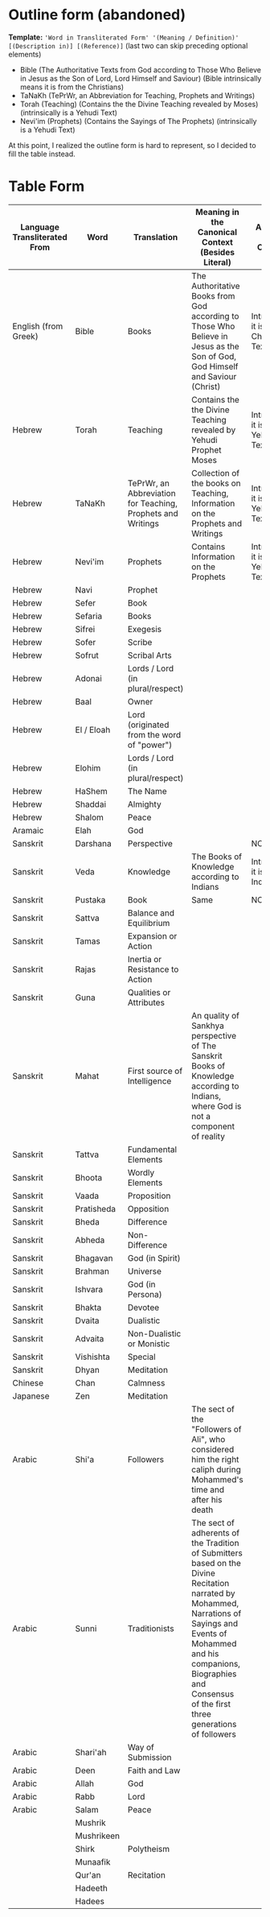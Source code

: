 # Outline form (abandoned)
**Template:** `'Word in Transliterated Form' '(Meaning / Definition)' [(Description in)] [(Reference)]` (last two can skip preceding optional elements)

- Bible (The Authoritative Texts from God according to Those Who Believe in Jesus as the Son of Lord, Lord Himself and Saviour) (Bible intrinsically means it is from the Christians)
- TaNaKh (TePrWr, an Abbreviation for Teaching, Prophets and Writings)
- Torah (Teaching) (Contains the the Divine Teaching revealed by Moses) (intrinsically is a Yehudi Text)
- Nevi'im (Prophets) (Contains the Sayings of The Prophets) (intrinsically is a Yehudi Text)

At this point, I realized the outline form is hard to represent, so I decided to fill the table instead.
# Table Form

| Language Transliterated From | Word       | Translation                                                 | Meaning in the Canonical Context (Besides Literal)                                                                                                                                                                                               | Any Ties to a Cultural               |     |
| ---------------------------- | ---------- | ----------------------------------------------------------- | ------------------------------------------------------------------------------------------------------------------------------------------------------------------------------------------------------------------------------------------------ | ------------------------------------ | --- |
| English (from Greek)         | Bible      | Books                                                       | The Authoritative Books from God according to Those Who Believe in Jesus as the Son of God, God Himself and Saviour (Christ)                                                                                                                     | Intrinsically it is a Christian Text |     |
| Hebrew                       | Torah      | Teaching                                                    | Contains the the Divine Teaching revealed by Yehudi Prophet Moses                                                                                                                                                                                | Intrinsically it is a Yehudi Text    |     |
| Hebrew                       | TaNaKh     | TePrWr, an Abbreviation for Teaching, Prophets and Writings | Collection of the books on Teaching, Information on the Prophets and Writings                                                                                                                                                                    | Intrinsically it is a Yehudi Text    |     |
| Hebrew                       | Nevi'im    | Prophets                                                    | Contains Information on the Prophets                                                                                                                                                                                                             | Intrinsically it is a Yehudi Text    |     |
| Hebrew                       | Navi       | Prophet                                                     |                                                                                                                                                                                                                                                  |                                      |     |
| Hebrew                       | Sefer      | Book                                                        |                                                                                                                                                                                                                                                  |                                      |     |
| Hebrew                       | Sefaria    | Books                                                       |                                                                                                                                                                                                                                                  |                                      |     |
| Hebrew                       | Sifrei     | Exegesis                                                    |                                                                                                                                                                                                                                                  |                                      |     |
| Hebrew                       | Sofer      | Scribe                                                      |                                                                                                                                                                                                                                                  |                                      |     |
| Hebrew                       | Sofrut     | Scribal Arts                                                |                                                                                                                                                                                                                                                  |                                      |     |
| Hebrew                       | Adonai     | Lords / Lord (in plural/respect)                            |                                                                                                                                                                                                                                                  |                                      |     |
| Hebrew                       | Baal       | Owner                                                       |                                                                                                                                                                                                                                                  |                                      |     |
| Hebrew                       | El / Eloah | Lord (originated from the word of "power")                  |                                                                                                                                                                                                                                                  |                                      |     |
| Hebrew                       | Elohim     | Lords / Lord (in plural/respect)                            |                                                                                                                                                                                                                                                  |                                      |     |
| Hebrew                       | HaShem     | The Name                                                    |                                                                                                                                                                                                                                                  |                                      |     |
| Hebrew                       | Shaddai    | Almighty                                                    |                                                                                                                                                                                                                                                  |                                      |     |
| Hebrew                       | Shalom     | Peace                                                       |                                                                                                                                                                                                                                                  |                                      |     |
| Aramaic                      | Elah       | God                                                         |                                                                                                                                                                                                                                                  |                                      |     |
| Sanskrit                     | Darshana   | Perspective                                                 |                                                                                                                                                                                                                                                  | NO                                   |     |
| Sanskrit                     | Veda       | Knowledge                                                   | The Books of Knowledge according to Indians                                                                                                                                                                                                      | Intrinsically it is an Indian Text   |     |
| Sanskrit                     | Pustaka    | Book                                                        | Same                                                                                                                                                                                                                                             | NO                                   |     |
| Sanskrit                     | Sattva     | Balance and Equilibrium                                     |                                                                                                                                                                                                                                                  |                                      |     |
| Sanskrit                     | Tamas      | Expansion or Action                                         |                                                                                                                                                                                                                                                  |                                      |     |
| Sanskrit                     | Rajas      | Inertia or Resistance to Action                             |                                                                                                                                                                                                                                                  |                                      |     |
| Sanskrit                     | Guna       | Qualities or Attributes                                     |                                                                                                                                                                                                                                                  |                                      |     |
| Sanskrit                     | Mahat      | First source of Intelligence                                | An quality of Sankhya perspective of The Sanskrit Books of Knowledge according to Indians, where God is not a component of reality                                                                                                               |                                      |     |
| Sanskrit                     | Tattva     | Fundamental Elements                                        |                                                                                                                                                                                                                                                  |                                      |     |
| Sanskrit                     | Bhoota     | Wordly Elements                                             |                                                                                                                                                                                                                                                  |                                      |     |
| Sanskrit                     | Vaada      | Proposition                                                 |                                                                                                                                                                                                                                                  |                                      |     |
| Sanskrit                     | Pratisheda | Opposition                                                  |                                                                                                                                                                                                                                                  |                                      |     |
| Sanskrit                     | Bheda      | Difference                                                  |                                                                                                                                                                                                                                                  |                                      |     |
| Sanskrit                     | Abheda     | Non-Difference                                              |                                                                                                                                                                                                                                                  |                                      |     |
| Sanskrit                     | Bhagavan   | God (in Spirit)                                             |                                                                                                                                                                                                                                                  |                                      |     |
| Sanskrit                     | Brahman    | Universe                                                    |                                                                                                                                                                                                                                                  |                                      |     |
| Sanskrit                     | Ishvara    | God (in Persona)                                            |                                                                                                                                                                                                                                                  |                                      |     |
| Sanskrit                     | Bhakta     | Devotee                                                     |                                                                                                                                                                                                                                                  |                                      |     |
| Sanskrit                     | Dvaita     | Dualistic                                                   |                                                                                                                                                                                                                                                  |                                      |     |
| Sanskrit                     | Advaita    | Non-Dualistic or Monistic                                   |                                                                                                                                                                                                                                                  |                                      |     |
| Sanskrit                     | Vishishta  | Special                                                     |                                                                                                                                                                                                                                                  |                                      |     |
| Sanskrit                     | Dhyan      | Meditation                                                  |                                                                                                                                                                                                                                                  |                                      |     |
| Chinese                      | Chan       | Calmness                                                    |                                                                                                                                                                                                                                                  |                                      |     |
| Japanese                     | Zen        | Meditation                                                  |                                                                                                                                                                                                                                                  |                                      |     |
| Arabic                       | Shi'a      | Followers                                                   | The sect of the "Followers of Ali", who considered him the right caliph during Mohammed's time and after his death                                                                                                                               |                                      |     |
| Arabic                       | Sunni      | Traditionists                                               | The sect of adherents of the Tradition of Submitters based on the Divine Recitation narrated by Mohammed, Narrations of Sayings and Events of Mohammed and his companions, Biographies and Consensus of the first three generations of followers |                                      |     |
| Arabic                       | Shari'ah   | Way of Submission                                           |                                                                                                                                                                                                                                                  |                                      |     |
| Arabic                       | Deen       | Faith and Law                                               |                                                                                                                                                                                                                                                  |                                      |     |
| Arabic                       | Allah      | God                                                         |                                                                                                                                                                                                                                                  |                                      |     |
| Arabic                       | Rabb       | Lord                                                        |                                                                                                                                                                                                                                                  |                                      |     |
| Arabic                       | Salam      | Peace                                                       |                                                                                                                                                                                                                                                  |                                      |     |
|                              | Mushrik    |                                                             |                                                                                                                                                                                                                                                  |                                      |     |
|                              | Mushrikeen |                                                             |                                                                                                                                                                                                                                                  |                                      |     |
|                              | Shirk      | Polytheism                                                  |                                                                                                                                                                                                                                                  |                                      |     |
|                              | Munaafik   |                                                             |                                                                                                                                                                                                                                                  |                                      |     |
|                              | Qur'an     | Recitation                                                  |                                                                                                                                                                                                                                                  |                                      |     |
|                              | Hadeeth    |                                                             |                                                                                                                                                                                                                                                  |                                      |     |
|                              | Hadees     |                                                             |                                                                                                                                                                                                                                                  |                                      |     |
